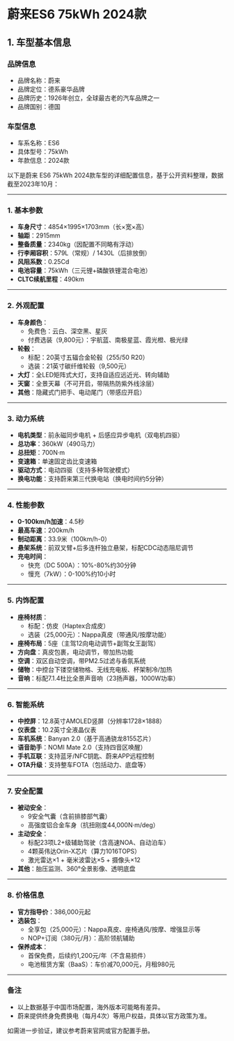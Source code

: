 
# 蔚来ES6 75kWh 2024款
## 1. 车型基本信息
### 品牌信息
- 品牌名称：蔚来
- 品牌定位：德系豪华品牌
- 品牌历史：1926年创立，全球最古老的汽车品牌之一
- 品牌国别：德国

### 车型信息
- 车系名称：ES6
- 具体型号：75kWh
- 年款信息：2024款

以下是蔚来 ES6 75kWh 2024款车型的详细配置信息，基于公开资料整理，数据截至2023年10月：

---

### **1. 基本参数**
- **车身尺寸**：4854×1995×1703mm（长×宽×高）  
- **轴距**：2915mm  
- **整备质量**：2340kg（因配置不同略有浮动）  
- **行李厢容积**：579L（常规）/ 1430L（后排放倒）  
- **风阻系数**：0.25Cd  
- **电池容量**：75kWh（三元锂+磷酸铁锂混合电池）  
- **CLTC续航里程**：490km  

---

### **2. 外观配置**
- **车身颜色**：  
  - 免费色：云白、深空黑、星灰  
  - 付费选装（9,800元）：宇航蓝、南极星蓝、霞光橙、极光绿  
- **轮毂**：  
  - 标配：20英寸五辐合金轮毂（255/50 R20）  
  - 选装：21英寸碳纤维轮毂（9,500元）  
- **大灯**：全LED矩阵式大灯，支持自适应远近光、转向辅助  
- **天窗**：全景天幕（不可开启，带隔热防紫外线涂层）  
- **其他**：隐藏式门把手、电动尾门（带感应开启）  

---

### **3. 动力系统**
- **电机类型**：前永磁同步电机 + 后感应异步电机（双电机四驱）  
- **总功率**：360kW（490马力）  
- **总扭矩**：700N·m  
- **变速箱**：单速固定齿比变速箱  
- **驱动方式**：电动四驱（支持多种驾驶模式）  
- **换电功能**：支持蔚来第三代换电站（换电时间约5分钟）  

---

### **4. 性能参数**
- **0-100km/h加速**：4.5秒  
- **最高车速**：200km/h  
- **制动距离**：33.9米（100km/h-0）  
- **悬架系统**：前双叉臂+后多连杆独立悬架，标配CDC动态阻尼调节  
- **充电时间**：  
  - 快充（DC 500A）：10%-80%约30分钟  
  - 慢充（7kW）：0-100%约10小时  

---

### **5. 内饰配置**
- **座椅材质**：  
  - 标配：仿皮（Haptex合成皮）  
  - 选装（25,000元）：Nappa真皮（带通风/按摩功能）  
- **座椅布局**：5座（主驾12向电动调节+副驾女王副驾）  
- **方向盘**：真皮包裹，电动调节，带加热功能  
- **空调**：双区自动空调，带PM2.5过滤与香氛系统  
- **储物**：中控台下镂空储物格、无线充电板、杯架制冷/加热  
- **音响**：标配7.1.4杜比全景声音响（23扬声器，1000W功率）  

---

### **6. 智能系统**
- **中控屏**：12.8英寸AMOLED竖屏（分辨率1728×1888）  
- **仪表盘**：10.2英寸全液晶仪表  
- **车机系统**：Banyan 2.0（基于高通骁龙8155芯片）  
- **语音助手**：NOMI Mate 2.0（支持四音区唤醒）  
- **手机互联**：支持蓝牙/NFC钥匙、蔚来APP远程控制  
- **OTA升级**：支持整车FOTA（包括动力、底盘等）  

---

### **7. 安全配置**
- **被动安全**：  
  - 9安全气囊（含前排膝部气囊）  
  - 高强度铝合金车身（抗扭刚度44,000N·m/deg）  
- **主动安全**：  
  - 标配23项L2+级辅助驾驶（含高速NOA、自动泊车）  
  - 4颗英伟达Orin-X芯片（算力1016TOPS）  
  - 激光雷达×1 + 毫米波雷达×5 + 摄像头×12  
- **其他**：胎压监测、360°全景影像、透明底盘  

---

### **8. 价格信息**
- **官方指导价**：386,000元起  
- **选装包**：  
  - 全享包（25,000元）：Nappa真皮、座椅通风/按摩、增强显示等  
  - NOP+订阅（380元/月）：高阶领航辅助  
- **保养成本**：  
  - 首保免费，后续约1,200元/年（不含易损件）  
  - 电池租赁方案（BaaS）：车价减70,000元，月租980元  

---

### **备注**
- 以上数据基于中国市场配置，海外版本可能略有差异。  
- 蔚来提供终身免费换电（每月4次）等用户权益，具体以官方政策为准。  

如需进一步验证，建议参考蔚来官网或官方配置手册。
